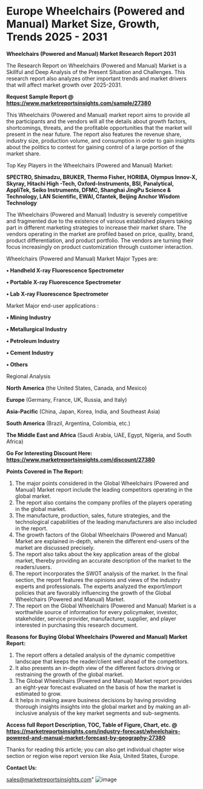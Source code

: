 # Europe Wheelchairs (Powered and Manual) Market Size, Growth, Trends 2025 - 2031

<strong>Wheelchairs (Powered and Manual) Market Research Report 2031</strong>

The Research Report on Wheelchairs (Powered and Manual) Market is a Skillful and Deep Analysis of the Present Situation and Challenges. This research report also analyzes other important trends and market drivers that will affect market growth over 2025-2031.

<strong>Request Sample Report @ <a href=https://www.marketreportsinsights.com/sample/27380>https://www.marketreportsinsights.com/sample/27380</a></strong>

This Wheelchairs (Powered and Manual) market report aims to provide all the participants and the vendors will all the details about growth factors, shortcomings, threats, and the profitable opportunities that the market will present in the near future. The report also features the revenue share, industry size, production volume, and consumption in order to gain insights about the politics to contest for gaining control of a large portion of the market share.

Top Key Players in the Wheelchairs (Powered and Manual) Market:

<strong>SPECTRO, Shimadzu, BRUKER, Thermo Fisher, HORIBA, Olympus Innov-X, Skyray, Hitachi High -Tech, Oxford-Instruments, BSI, Panalytical, AppliTek, Seiko Instruments, DFMC, Shanghai JingPu Science & Technology, LAN Scientific, EWAI, Cfantek, Beijing Anchor Wisdom Technology</strong>

The Wheelchairs (Powered and Manual) Industry is severely competitive and fragmented due to the existence of various established players taking part in different marketing strategies to increase their market share. The vendors operating in the market are profiled based on price, quality, brand, product differentiation, and product portfolio. The vendors are turning their focus increasingly on product customization through customer interaction.

Wheelchairs (Powered and Manual) Market Major Types are:

<strong>• Handheld X-ray Fluorescence Spectrometer

• Portable X-ray Fluorescence Spectrometer

• Lab X-ray Fluorescence Spectrometer</strong>

Market Major end-user applications :

<strong>• Mining Industry

• Metallurgical Industry

• Petroleum Industry

• Cement Industry

• Others</strong>

Regional Analysis

</u><strong><b>North America</b></strong> (the United States, Canada, and Mexico)

<strong><b>Europe </b></strong>(Germany, France, UK, Russia, and Italy)

<strong><b>Asia-Pacific</b></strong> (China, Japan, Korea, India, and Southeast Asia)

<strong><b>South America</b></strong> (Brazil, Argentina, Colombia, etc.)

<strong><b>The Middle East and Africa</b></strong> (Saudi Arabia, UAE, Egypt, Nigeria, and South Africa)

<strong>Go For Interesting Discount Here: <a href=https://www.marketreportsinsights.com/discount/27380>https://www.marketreportsinsights.com/discount/27380</a></strong>

<strong>Points Covered in The Report:</strong>
<ol>
  <li>The major points considered in the Global Wheelchairs (Powered and Manual) Market report include the leading competitors operating in the global market.</li>
  <li>The report also contains the company profiles of the players operating in the global market.</li>
  <li>The manufacture, production, sales, future strategies, and the technological capabilities of the leading manufacturers are also included in the report.</li>
  <li>The growth factors of the Global Wheelchairs (Powered and Manual) Market are explained in-depth, wherein the different end-users of the market are discussed precisely.</li>
  <li>The report also talks about the key application areas of the global market, thereby providing an accurate description of the market to the readers/users.</li>
  <li>The report incorporates the SWOT analysis of the market. In the final section, the report features the opinions and views of the industry experts and professionals. The experts analyzed the export/import policies that are favorably influencing the growth of the Global Wheelchairs (Powered and Manual) Market.</li>
  <li>The report on the Global Wheelchairs (Powered and Manual) Market is a worthwhile source of information for every policymaker, investor, stakeholder, service provider, manufacturer, supplier, and player interested in purchasing this research document.</li>
</ol>
<strong>Reasons for Buying Global Wheelchairs (Powered and Manual) Market Report:</strong>

<ol>
  <li>The report offers a detailed analysis of the dynamic competitive landscape that keeps the reader/client well ahead of the competitors.</li>
  <li>It also presents an in-depth view of the different factors driving or restraining the growth of the global market.</li>
  <li>The Global Wheelchairs (Powered and Manual) Market report provides an eight-year forecast evaluated on the basis of how the market is estimated to grow.</li>
  <li>It helps in making aware business decisions by having providing thorough insights insights into the global market and by making an all-inclusive analysis of the key market segments and sub-segments.</li>
</ol>
<strong>Access full Report Description, TOC, Table of Figure, Chart, etc. @ <a href=https://marketreportsinsights.com/industry-forecast/wheelchairs-powered-and-manual-market-forecast-by-geography-27380>https://marketreportsinsights.com/industry-forecast/wheelchairs-powered-and-manual-market-forecast-by-geography-27380</a></strong>


Thanks for reading this article; you can also get individual chapter wise section or region wise report version like Asia, United States, Europe.

<strong>Contact Us:</strong>

sales@marketreportsinsights.com"
![image](https://github.com/user-attachments/assets/ce197ed4-7f55-4577-b3ce-ec2e73317289)
